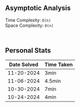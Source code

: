 ## Asymptotic Analysis  
Time Complexity: `O(n)`  
Space Complexity: `O(n)`  

&nbsp;  

## Personal Stats
| Date Solved | Time Taken |
| ----------- | ---------- |
| 11-20-2024  | 3min |  
| 11-06-2024  | 4.5min |  
| 10-30-2024  | 7min |  
| 10-24-2024  | 4min |  
